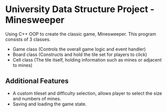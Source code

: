 # University Data Structure Project - Minesweeper
Using C++ OOP to create the classic game, Minesweeper. This program consists of 3 classes.
- Game class (Controls the overall game logic and event handler)
- Board class (Constructs and hold the tile set for players to click)
- Cell class (The tile itself, holding information such as mines or adjacent to mines)

## Additional Features
- A custom tileset and difficulty selection, allows player to select the size and numbers of mines.
- Saving and loading the game state.
